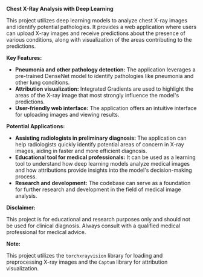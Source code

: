 **Chest X-Ray Analysis with Deep Learning**

This project utilizes deep learning models to analyze chest X-ray images and identify potential pathologies. It provides a web application where users can upload X-ray images and receive predictions about the presence of various conditions, along with visualization of the areas contributing to the predictions.

**Key Features:**

*   **Pneumonia and other pathology detection:** The application leverages a pre-trained DenseNet model to identify pathologies like pneumonia and other lung conditions.
*   **Attribution visualization:** Integrated Gradients are used to highlight the areas of the X-ray image that most strongly influence the model's predictions.
*   **User-friendly web interface:** The application offers an intuitive interface for uploading images and viewing results.

**Potential Applications:**

*   **Assisting radiologists in preliminary diagnosis:** The application can help radiologists quickly identify potential areas of concern in X-ray images, aiding in faster and more efficient diagnosis.
*   **Educational tool for medical professionals:** It can be used as a learning tool to understand how deep learning models analyze medical images and how attributions provide insights into the model's decision-making process.
*   **Research and development:** The codebase can serve as a foundation for further research and development in the field of medical image analysis.

**Disclaimer:**

This project is for educational and research purposes only and should not be used for clinical diagnosis. Always consult with a qualified medical professional for medical advice.

**Note:**

This project utilizes the `torchxrayvision` library for loading and preprocessing X-ray images and the `Captum` library for attribution visualization.
